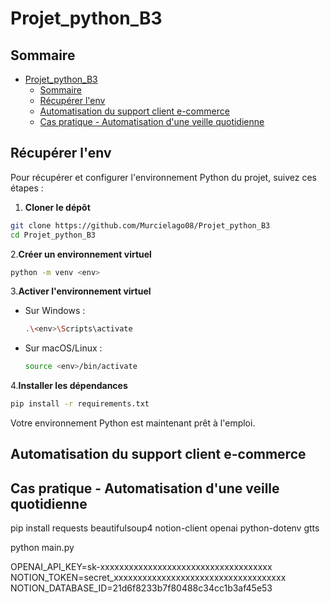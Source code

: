 # Projet_python_B3

## Sommaire

- [Projet\_python\_B3](#projet_python_b3)
  - [Sommaire](#sommaire)
  - [Récupérer l'env](#récupérer-lenv)
  - [Automatisation du support client e-commerce](#automatisation-du-support-client-e-commerce)
  - [Cas pratique - Automatisation d'une veille quotidienne](#cas-pratique---automatisation-dune-veille-quotidienne)

## Récupérer l'env

Pour récupérer et configurer l'environnement Python du projet, suivez ces étapes :

1. **Cloner le dépôt**  

  ```bash
  git clone https://github.com/Murcielago08/Projet_python_B3
  cd Projet_python_B3
  ```

2.**Créer un environnement virtuel**  

  ```bash
  python -m venv <env>
  ```

3.**Activer l'environnement virtuel**  

- Sur Windows :

    ```bash
    .\<env>\Scripts\activate
    ```

- Sur macOS/Linux :

    ```bash
    source <env>/bin/activate
    ```

4.**Installer les dépendances**  

  ```bash
  pip install -r requirements.txt
  ```

Votre environnement Python est maintenant prêt à l'emploi.

## Automatisation du support client e-commerce

## Cas pratique - Automatisation d'une veille quotidienne

pip install requests beautifulsoup4 notion-client openai python-dotenv gtts

python main.py

OPENAI_API_KEY=sk-xxxxxxxxxxxxxxxxxxxxxxxxxxxxxxxxxxxx
NOTION_TOKEN=secret_xxxxxxxxxxxxxxxxxxxxxxxxxxxxxxxxxxxx
NOTION_DATABASE_ID=21d6f8233b7f80488c34cc1b3af45e53
